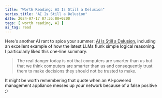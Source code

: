 ```yaml
---
title: "Worth Reading: AI Is Still a Delusion"
series_title: "AI Is Still a Delusion"
date: 2024-07-17 07:36:00+0200
tags: [ worth reading, AI ]
ai_tag: read
---
```

Here's another AI rant to spice your summer: [AI Is Still a Delusion](https://mindmatters.ai/2024/06/ai-is-still-a-delusion/), including an excellent example of how the latest LLMs flunk simple logical reasoning. I particularly liked this one-line summary:

> The real danger today is not that computers are smarter than us but that we think computers are smarter than us and consequently trust them to make decisions they should not be trusted to make.

It might be worth remembering that quote when an AI-powered management appliance messes up your network because of a false positive ;)